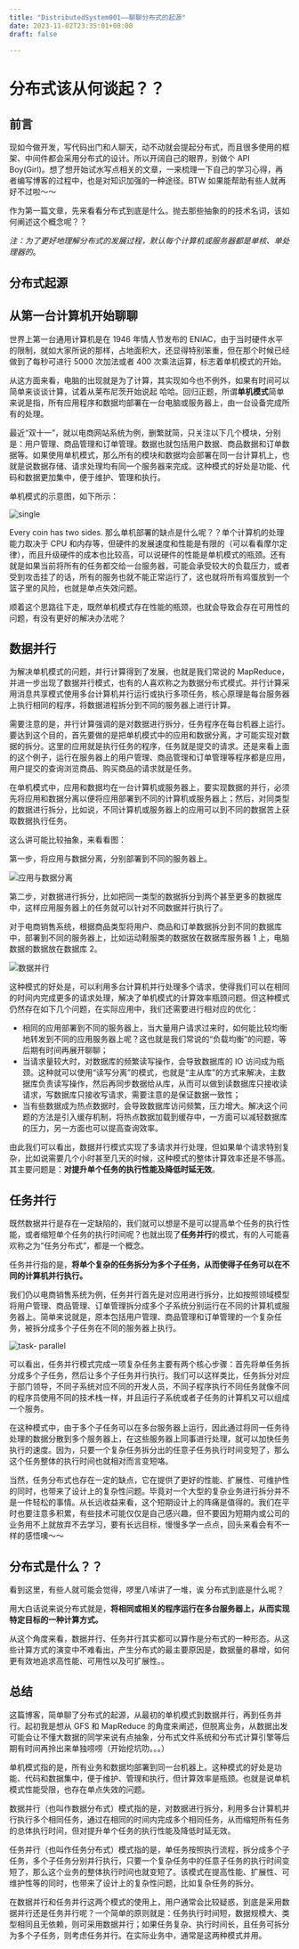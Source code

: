 ```yaml
---
title: "DistributedSystem001——聊聊分布式的起源"
date: 2023-11-02T23:35:01+08:00
draft: false

---
```


# 分布式该从何谈起？？

## 前言

现如今做开发，写代码出门和人聊天，动不动就会提起分布式，而且很多使用的框架、中间件都会采用分布式的设计。所以开阔自己的眼界，别做个 API Boy(Girl)。想了想开始试水写点相关的文章，一来梳理一下自己的学习心得，再者编写博客的过程中，也是对知识加强的一种途径。BTW 如果能帮助有些人就再好不过啦～～

作为第一篇文章，先来看看分布式到底是什么。抛去那些抽象的的技术名词，该如何阐述这个概念呢？？

*注：为了更好地理解分布式的发展过程，默认每个计算机或服务器都是单核、单处理器的*。

## 分布式起源

## 从第一台计算机开始聊聊

世界上第一台通用计算机是在 1946 年情人节发布的 ENIAC，由于当时硬件水平的限制，就如大家所说的那样，占地面积大，还显得特别笨重，但在那个时候已经做到了每秒可进行 5000 次加法或者 400 次乘法运算，标志着单机模式的开始。

从这方面来看，电脑的出现就是为了计算，其实现如今也不例外，如果有时间可以简单来谈谈计算，试着从莱布尼茨开始说起 哈哈。回归正题，所谓**单机模式**简单来说是指，所有应用程序和数据均部署在一台电脑或服务器上，由一台设备完成所有的处理。

最近“双十一”，就以电商网站系统为例，删繁就简，只关注以下几个模块，分别是：用户管理、商品管理和订单管理。数据也就包括用户数据、商品数据和订单数据等。如果使用单机模式，那么所有的模块和数据均会部署在同一台计算机上，也就是说数据存储、请求处理均有同一个服务器来完成。这种模式的好处是功能、代码和数据更加集中，便于维护、管理和执行。

单机模式的示意图，如下所示：

![single](https://raw.githubusercontent.com/QuakeWang/quakewang.github.io/9a950dba92cd8c0a964d02dc87d2dfb78b2c50f7/content/imag/tech/distributed/01_single.svg)

Every coin has two sides. 那么单机部署的缺点是什么呢？？单个计算机的处理能力取决于 CPU 和内存等，但硬件的发展速度和性能是有限的（可以看看摩尔定律），而且升级硬件的成本也比较高，可以说硬件的性能是单机模式的瓶颈。还有就是如果当前将所有的任务都交给一台服务器，可能会承受较大的负载压力，或者受到攻击挂了的话，所有的服务也就不能正常运行了，这也就将所有鸡蛋放到一个篮子里的风险，也就是单点失效问题。

顺着这个思路往下走，既然单机模式存在性能的瓶颈，也就会导致会存在可用性的问题，有没有更好的解决办法呢？

## 数据并行

为解决单机模式的问题，并行计算得到了发展，也就是我们常说的 MapReduce，并进一步出现了数据并行模式，也有的人喜欢称之为数据分布式模式。并行计算采用消息共享模式使用多台计算机并行运行或执行多项任务，核心原理是每台服务器上执行相同的程序，将数据进程拆分到不同的服务器上进行计算。

需要注意的是，并行计算强调的是对数据进行拆分，任务程序在每台机器上运行。要达到这个目的，首先要做的是把单机模式中的应用和数据分离，才可能实现对数据的拆分。这里的应用就是执行任务的程序，任务就是提交的请求。还是来看上面的这个例子，运行在服务器上的用户管理、商品管理和订单管理等程序都是应用，用户提交的查询浏览商品、购买商品的请求就是任务。

在单机模式中，应用和数据均在一台计算机或服务器上，要实现数据的并行，必须先将应用和数据分离以便将应用部署到不同的计算机或服务器上；然后，对同类型的数据进行拆分，比如说，不同计算机或服务器上的应用可以到不同的数据苦上获取数据执行任务。

这么讲可能比较抽象，来看看图：

第一步，将应用与数据分离，分别部署到不同的服务器上。

![应用与数据分离](https://raw.githubusercontent.com/QuakeWang/quakewang.github.io/9a950dba92cd8c0a964d02dc87d2dfb78b2c50f7/content/imag/tech/distributed/01_app-data.svg)

第二步，对数据进行拆分，比如把同一类型的数据拆分到两个甚至更多的数据库中，这样应用服务器上的任务就可以针对不同数据并行执行了。

对于电商销售系统，根据商品类型将用户、商品和订单数据拆分到不同的数据库中，部署到不同的服务器上，比如运动鞋服类的数据放在数据库服务器 1 上，电脑数据的数据放在数据库 2。

![数据并行](https://raw.githubusercontent.com/QuakeWang/quakewang.github.io/9a950dba92cd8c0a964d02dc87d2dfb78b2c50f7/content/imag/tech/distributed/01_seperate-data.svg)

这种模式的好处是，可以利用多台计算机并行处理多个请求，使得我们可以在相同的时间内完成更多的请求处理，解决了单机模式的计算效率瓶颈问题。但这种模式仍然存在如下几个问题，在实际应用中，我们还需要进行相对应的优化：

- 相同的应用部署到不同的服务器上，当大量用户请求过来时，如何能比较均衡地转发到不同的应用服务器上呢？这也就是我们常说的“负载均衡”的问题，等后期有时间再展开聊聊；
- 当请求量较大时，对数据库的频繁读写操作，会导致数据库的 IO 访问成为瓶颈。这种就可以使用“读写分离”的模式，也就是“主从库”的方式来解决，主数据库负责读写操作，然后再同步数据给从库，从而可以做到读数据库只接收读请求，写数据库只接收写请求，需要注意的是保证数据一致性；
- 当有些数据成为热点数据时，会导致数据库访问频繁，压力增大。解决这个问题的方法是引入缓存机制，将热点数据加载到缓存中，一方面可以减轻数据库的压力，另一方面也可以提高查询效率。

由此我们可以看出，数据并行模式实现了多请求并行处理，但如果单个请求特别复杂，比如说需要几个小时甚至几天的时候，这种模式的整体计算效率还是不够高。其主要问题是：**对提升单个任务的执行性能及降低时延无效**。

## 任务并行

既然数据并行是存在一定缺陷的，我们就可以想是不是可以提高单个任务的执行性能，或者缩短单个任务的执行时间呢？也就出现了**任务并行**的模式，有的人可能喜欢称之为“任务分布式”，都是一个概念。

任务并行指的是，**将单个复杂的任务拆分为多个子任务，从而使得子任务可以在不同的计算机并行执行。**

我们仍以电商销售系统为例，任务并行首先是对应用进行拆分，比如按照领域模型将用户管理、商品管理、订单管理拆分成多个子系统分别运行在不同的计算机或服务器上。简单来说就是，原本包括用户管理、商品管理和订单管理的一个复杂任务，被拆分成多个子任务在不同的服务器上执行。

![task- parallel](https://raw.githubusercontent.com/QuakeWang/quakewang.github.io/9a950dba92cd8c0a964d02dc87d2dfb78b2c50f7/content/imag/tech/distributed/01_cluster.svg)

可以看出，任务并行模式完成一项复杂任务主要有两个核心步骤：首先将单任务拆分成多个子任务，然后让多个子任务并行执行。我们可以这样类比，任务拆分对应于部门领导，不同子系统对应不同的开发人员，不同子程序执行不同任务就像不同的程序员使用不同的技术栈一样，并且运行子系统或者子任务的计算机又可以组成一个服务。

在这种模式中，由于多个子任务可以在多台服务器上运行，因此通过将同一任务待处理的数据分散到多个服务器上，在这些服务器上同事进行处理，就可以加快任务执行的速度。因为，只要一个复杂任务拆分出的任意子任务执行时间变短了，那么这个任务整体的执行时间也就相对而言变短咯。

当然，任务分布式也存在一定的缺点，它在提供了更好的性能、扩展性、可维护性的同时，也带来了设计上的复杂性问题。毕竟对一个大型的复杂业务进行拆分并不是一件轻松的事情。从长远收益来看，这个短期设计上的阵痛是值得的。我们在平时也要注意多积累，有些技术可能仅仅是自己感兴趣，但不要因为短期内或公司的业务用不上就放弃不去学习，要有长远目标，慢慢多学一点点，回头来看会有不一样的感悟噢～～

## 分布式是什么？？

看到这里，有些人就可能会觉得，啰里八嗦讲了一堆，诶 分布式到底是什么呢？

用大白话说来说分布式就是，**将相同或相关的程序运行在多台服务器上，从而实现特定目标的一种计算方式。**

从这个角度来看，数据并行、任务并行其实都可以算作是分布式的一种形态。从这些计算方式的演变中不难看出，产生分布式的最主要原因是，数据量的暴增，如何更有效地追求高性能、可用性以及可扩展性。。

## 总结

这篇博客，简单聊了分布式的起源，从最初的单机模式到数据并行，再到任务并行。起初我是想从 GFS 和 MapReduce 的角度来阐述，但脱离业务，从数据出发可能会让不懂大数据的同学来说有点抽象，分布式文件系统和分布式计算引擎等后期有时间再拎出来单独唠唠（开始挖坑叻。。。）

单机模式指的是，所有业务和数据均部署到同一台机器上。这种模式的好处是功能、代码和数据集中，便于维护、管理和执行，但计算效率是瓶颈。也就是说单机模式性能受限，也存在单点失效的问题。

数据并行（也叫作数据分布式）模式指的是，对数据进行拆分，利用多台计算机并行执行多个相同任务，通过在相同的时间内完成多个相同任务，从而缩短所有任务的总体执行时间，但对提升单个任务的执行性能及降低时延无效。

任务并行（也叫作任务分布式）模式指的是，单任务按照执行流程，拆分成多个子任务，多个子任务分别并行执行，只要一个复杂任务中的任意子任务的执行时间变短了，那么这个业务的整体执行时间也就变短了。该模式在提高性能、扩展性、可维护性等的同时，也带来了设计上的复杂性问题，比如复杂任务的拆分。

在数据并行和任务并行这两个模式的使用上，用户通常会比较疑惑，到底是采用数据并行还是任务并行呢？一个简单的原则就是：任务执行时间短，数据规模大、类型相同且无依赖，则可采用数据并行；如果任务复杂、执行时间长，且任务可拆分为多个子任务，则考虑任务并行。在实际业务中，通常是这两种模式并用。
